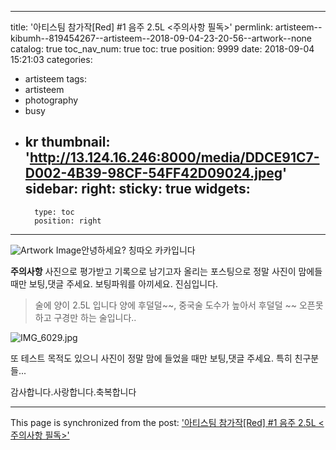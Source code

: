 
---
title: '아티스팀 참가작[Red] #1 음주 2.5L  <주의사항 필독>'
permlink: artisteem--kibumh--819454267--artisteem--2018-09-04-23-20-56--artwork--none
catalog: true
toc_nav_num: true
toc: true
position: 9999
date: 2018-09-04 15:21:03
categories:
- artisteem
tags:
- artisteem
- photography
- busy
- kr
thumbnail: 'http://13.124.16.246:8000/media/DDCE91C7-D002-4B39-98CF-54FF42D09024.jpeg'
sidebar:
    right:
        sticky: true
widgets:
    -
        type: toc
        position: right
---


![Artwork Image](http://13.124.16.246:8000/media/DDCE91C7-D002-4B39-98CF-54FF42D09024.jpeg)안녕하세요? 칭따오 카카입니다

**주의사항** 사진으로 평가받고   기록으로 남기고자 올리는 
 포스팅으로 정말 사진이 맘에들때만  보팅,댓글 주세요. 
보팅파워를 아끼세요. 진심입니다.

>술에 양이 2.5L 입니다
  양에 후덜덜~~, 중국술 도수가 높아서 후덜덜 ~~
  오픈못하고 구경만 하는 술입니다..

![IMG_6029.jpg](https://ipfs.busy.org/ipfs/QmVWBxnjc4J7UKeCAgUvYdHphLb2kS5LUBcWo6oEdoTHJ9)


또 테스트 목적도 있으니 사진이 정말 맘에 들었을 때만
보팅,댓글 주세요. 특히 친구분들... 

감사합니다.사랑합니다.축복합니다


- - -

This page is synchronized from the post: ['아티스팀 참가작[Red] #1 음주 2.5L  <주의사항 필독>'](https://steemit.com/@kibumh/artisteem--kibumh--819454267--artisteem--2018-09-04-23-20-56--artwork--none)
